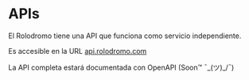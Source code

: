 # APIs

El Rolodromo tiene una API que funciona como servicio independiente. 

Es accesible en la URL [api.rolodromo.com](http://api.rolodromo.com)

La API completa estará documentada con OpenAPI (Soon™ ¯\_(ツ)_/¯)
